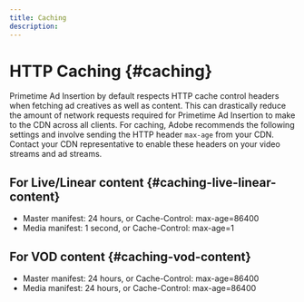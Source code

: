 ```yaml
---
title: Caching
description: 
---
```


# HTTP Caching {#caching}

Primetime Ad Insertion by default respects HTTP cache control headers when fetching ad creatives as well as content.  This can drastically reduce the amount of network requests required for Primetime Ad Insertion to make to the CDN across all clients.  For caching, Adobe recommends the following settings and involve sending the HTTP header `max-age` from your CDN.  Contact your CDN representative to enable these headers on your video streams and ad streams.

## For Live/Linear content {#caching-live-linear-content}

* Master manifest: 24 hours, or Cache-Control: max-age=86400
* Media manifest: 1 second, or Cache-Control: max-age=1

## For VOD content {#caching-vod-content}

* Master manifest: 24 hours, or Cache-Control: max-age=86400
* Media manifest: 24 hours, or Cache-Control: max-age=86400
